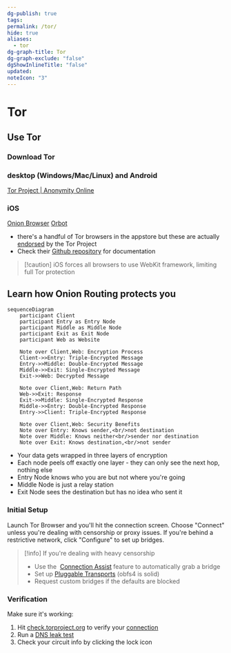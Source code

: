```yaml
---
dg-publish: true
tags: 
permalink: /tor/
hide: true
aliases:
  - tor
dg-graph-title: Tor
dg-graph-exclude: "false"
dgShowInlineTitle: "false"
updated: 
noteIcon: "3"
---
```

# Tor
## Use Tor 
### Download Tor
### desktop (Windows/Mac/Linux) and Android
[Tor Project | Anonymity Online](https://www.torproject.org/)

### iOS 
[Onion Browser](https://onionbrowser.com/)
[Orbot](https://orbot.app/en/)

* there's a handful of Tor browsers in the appstore but these are actually [endorsed](https://support.torproject.org/tormobile/tormobile-3/) by the Tor Project
* Check their [Github repository](https://github.com/OnionBrowser/OnionBrowser) for documentation
>[!caution]  iOS forces all browsers to use WebKit framework, limiting full Tor protection

## Learn how Onion Routing protects you
```mermaid
sequenceDiagram
    participant Client
    participant Entry as Entry Node
    participant Middle as Middle Node
    participant Exit as Exit Node
    participant Web as Website
    
    Note over Client,Web: Encryption Process
    Client->>Entry: Triple-Encrypted Message
    Entry->>Middle: Double-Encrypted Message
    Middle->>Exit: Single-Encrypted Message
    Exit->>Web: Decrypted Message
    
    Note over Client,Web: Return Path
    Web->>Exit: Response
    Exit->>Middle: Single-Encrypted Response
    Middle->>Entry: Double-Encrypted Response
    Entry->>Client: Triple-Encrypted Response
    
    Note over Client,Web: Security Benefits
    Note over Entry: Knows sender,<br/>not destination
    Note over Middle: Knows neither<br/>sender nor destination
    Note over Exit: Knows destination,<br/>not sender
```
- Your data gets wrapped in three layers of encryption
- Each node peels off exactly one layer - they can only see the next hop, nothing else
- Entry Node knows who you are but not where you're going
- Middle Node is just a relay station
- Exit Node sees the destination but has no idea who sent it

### Initial Setup
Launch Tor Browser and you'll hit the connection screen. Choose "Connect" unless you're dealing with censorship or proxy issues. If you're behind a restrictive network, click "Configure" to set up bridges.

>[!info] If you're dealing with heavy censorship
>
>- Use the  [Connection Assist](https://tb-manual.torproject.org/running-tor-browser/) feature to automatically grab a bridge
>- Set up [Pluggable Transports](https://www.linkedin.com/pulse/how-configure-use-tor-browser-securely-comprehensive-guide-denys-spys-6jijf) (obfs4 is solid) 
>- Request custom bridges if the defaults are blocked

### Verification

Make sure it's working:

1. Hit [check.torproject.org](https://check.torproject.org/) to verify your [connection](https://www.linkedin.com/pulse/how-configure-use-tor-browser-securely-comprehensive-guide-denys-spys-6jijf)
2. Run a [DNS leak test](https://www.linkedin.com/pulse/how-configure-use-tor-browser-securely-comprehensive-guide-denys-spys-6jijf) 
3. Check your circuit info by clicking the lock icon

